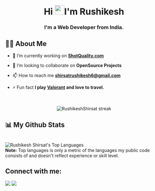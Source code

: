 <!--<a href="#"><img width="100%" height="auto" src="https://media.giphy.com/media/f3iwJFOVOwuy7K6FFw/giphy.gif" height="175px"/></a> -->

<h1 align="center">Hi <img src="https://raw.githubusercontent.com/MartinHeinz/MartinHeinz/master/wave.gif" width="30px">I'm Rushikesh</h1>
<h3 align="center">I'm a  Web Developer from India.</h3>

## 🙋‍♂️ About Me

- 🌱 I’m currently working on  **[ShotQuality.com]([https://neog.camp](https://shotquality.com/))**

- 👯 I’m looking to collaborate on **OpenSource Projects**

<!-- - 👨‍💻 All of my projects are available at **[tejs.me](https://tejs.me)**
 -->
- 📫 How to reach me **shirsatrushikesh6@gmail.com**

- ⚡ Fun fact **I play [Valorant](https://playvalorant.com/en-us/) and love to travel.**


<br/>

<p align="center">
    <a>
        <img title="🔥 Get streak stats for your profile at git.io/streak-stats" alt="RushikeshShirsat streak" src="https://github-readme-streak-stats.herokuapp.com/?user=Rushikesh222&theme=black-ice&hide_border=true&stroke=0000&background=060A0CD0"/>
    </a>
</p>

## 📊 My Github Stats
<br/>
<a><img alt="Rushikesh Shirsat's Top Languages" src="https://github-readme-stats.vercel.app/api/top-langs/?username=Rushikesh222&langs_count=8&count_private=true&layout=compact&theme=react&hide_border=true&bg_color=0D1117" /></a>
  <br/>
  <b>Note:</b> Top languages is only a metric of the languages my public code consists of and doesn't reflect experience or skill level.

<br/>

## Connect with me:

<p align="left">
<a href = "[https://twitter.com/tejsrelax](https://twitter.com/Rushike82547286)"><img src="https://img.icons8.com/fluency/48/000000/twitter.png"/></a>
<a href = "www.linkedin.com/in/rushikesh-shirsat-42459a229"><img src="https://img.icons8.com/fluent/48/000000/linkedin.png"/></a>

</p>
